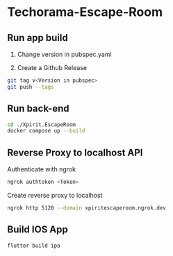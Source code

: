 # Techorama-Escape-Room

## Run app build

1. Change version in pubspec.yaml

2. Create a Github Release

```sh
git tag v<Version in pubspec>
git push --tags
```

## Run back-end

```sh
cd ./Xpirit.EscapeRoom
docker compose up --build
```

## Reverse Proxy to localhost API

Authenticate with ngrok

```sh
ngrok authtoken <Token>
```

Create reverse proxy to localhost

```sh
ngrok http 5120 --domain xpiritescaperoom.ngrok.dev
```

## Build IOS App

```sh
flutter build ipa
```